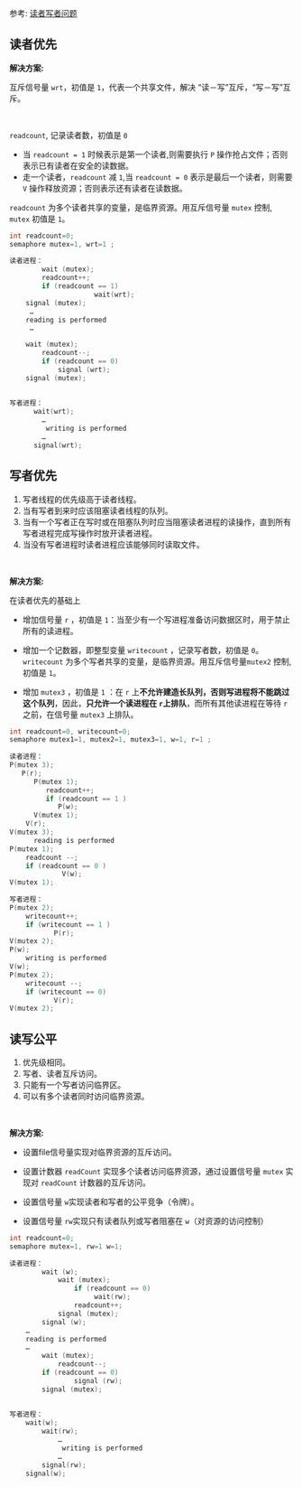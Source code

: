 参考: [读者写者问题](https://www.cnblogs.com/RioTian/p/16693525.html)


## 读者优先

**解决方案:**

互斥信号量 `wrt`，初值是 `1`，代表一个共享文件，解决 “读－写”互斥，“写－写”互斥。

<br>

`readcount`, 记录读者数，初值是 `0` 
  * 当 `readcount = 1` 时候表示是第一个读者,则需要执行 `P` 操作抢占文件；否则表示已有读者在安全的读数据。
  * 走一个读者，`readcount` 减 `1`,当 `readcount = 0` 表示是最后一个读者，则需要 `V`   操作释放资源；否则表示还有读者在读数据。

`readcount` 为多个读者共享的变量，是临界资源。用互斥信号量 `mutex` 控制, `mutex` 初值是 `1`。

```c
int readcount=0; 
semaphore mutex=1, wrt=1 ; 
 
读者进程：
    	wait (mutex);
		readcount++;	
		if (readcount == 1)
                     wait(wrt);
	signal (mutex);
	 …
   	reading is performed
	 …

	wait (mutex);
		readcount--;
		if (readcount == 0)
			signal (wrt);
	signal (mutex);
 
 
写者进程：     
      wait(wrt);
	    …
         writing is performed
	    …
      signal(wrt);
```


## 写者优先

1. 写者线程的优先级高于读者线程。
2. 当有写者到来时应该阻塞读者线程的队列。
3. 当有一个写者正在写时或在阻塞队列时应当阻塞读者进程的读操作，直到所有写者进程完成写操作时放开读者进程。
4. 当没有写者进程时读者进程应该能够同时读取文件。

<br>

**解决方案:**

在读者优先的基础上

  * 增加信号量  `r` ，初值是 `1`：当至少有一个写进程准备访问数据区时，用于禁止所有的读进程。

  * 增加一个记数器，即整型变量 `writecount` ，记录写者数，初值是 `0`。 `writecount` 为多个写者共享的变量，是临界资源。用互斥信号量`mutex2` 控制, 初值是 `1`。

  * 增加 `mutex3` ，初值是 `1` ：在 `r` 上**不允许建造长队列，否则写进程将不能跳过这个队列**，因此，**只允许一个读进程在 `r`上排队**，而所有其他读进程在等待 `r`之前，在信号量 `mutex3` 上排队。

```c
int readcount=0, writecount=0; 
semaphore mutex1=1, mutex2=1, mutex3=1, w=1, r=1 ; 
 
读者进程：
P(mutex 3);
   P(r);
      P(mutex 1);
         readcount++;
         if (readcount == 1 ) 
            P(w);
      V(mutex 1);
    V(r);
V(mutex 3);
      reading is performed
P(mutex 1);
    readcount --;
    if (readcount == 0 )
             V(w);
V(mutex 1);
 
写者进程：     
P(mutex 2);
    writecount++;
    if (writecount == 1 )
           P(r);
V(mutex 2);
P(w);
    writing is performed
V(w);
P(mutex 2);
    writecount --;
    if (writecount == 0)
           V(r);
V(mutex 2); 
```

## 读写公平

1. 优先级相同。
2. 写者、读者互斥访问。
3. 只能有一个写者访问临界区。
4. 可以有多个读者同时访问临界资源。

<br>

**解决方案:**

* 设置file信号量实现对临界资源的互斥访问。

* 设置计数器 `readCount` 实现多个读者访问临界资源，通过设置信号量 `mutex` 实现对 `readCount` 计数器的互斥访问。

* 设置信号量 `w`实现读者和写者的公平竞争（令牌）。

* 设置信号量 `rw`实现只有读者队列或写者阻塞在 `w`（对资源的访问控制）


```c
int readcount=0; 
semaphore mutex=1, rw=1 w=1; 
 
读者进程：
        wait (w);
        	wait (mutex);
        		if (readcount == 0)
	      			 wait(rw);
    			readcount++;	
    		signal (mutex);
        signal (w);
	…
   	reading is performed
 	…
    	wait (mutex);
    		readcount--;
		if (readcount == 0)
    			signal (rw);
    	signal (mutex);
 
 
写者进程：     
    wait(w);
    	wait(rw);
	    	…
        	 writing is performed
	    	…
    	signal(rw);
    signal(w);
```

